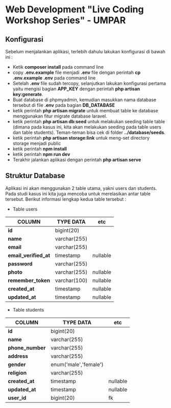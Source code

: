 # Web Development "Live Coding Workshop Series" - UMPAR

## Konfigurasi

Sebelum menjalankan aplikasi, terlebih dahulu lakukan konfigurasi di bawah ini :

- Ketik **composer install** pada command line
- copy **.env.example** file menjadi **.env** file dengan perintah **cp .env.example .env** pada command line
- Setelah **.env** file sudah tercopy, selanjutkan lakukan konfigurasi pertama yaitu mengisi bagian **APP_KEY** dengan perintah **php artisan key:generate**.
- Buat database di phpmyadmin, kemudian masukkan nama database tersebut di file **.env** pada bagian **DB_DATABASE**
- ketik perintah **php artisan migrate** untuk membuat table ke database menggunakan fitur migrate database laravel.
- ketik perintah **php artisan db:seed** untuk melakukan seeding table table (dimana pada kasus ini, kita akan melakukan seeding pada table users dan table students). Teman-teman bisa cek di folder **../database/seeds**.
- ketik perintah **php artisan storage:link** untuk meng-set directory storage menjadi public
- ketik perintah **npm install**
- ketik perintah **npm run dev**
- Terakhir jalankan aplikasi dengan perintah **php artisan serve**

## Struktur Database

Aplikasi ini akan menggunakan 2 table utama, yakni users dan students. Pada studi kasus ini kita juga mencoba untuk merelasikan antar table tersebut. Berikut informasi lengkap kedua table tersebut :

- Table users

| COLUMN | TYPE DATA | etc |
| ------ | ------ | ------ |
| **id**| bigint(20) |
| **name**| varchar(255) |
| **email**| varchar(255) |
| **email_verified_at**| timestamp | nullable |
| **password**| varchar(255) |
| **photo**| varchar(255) | nullable |
| **remember_token**| varchar(100) | nullable |
| **created_at**| timestamp | nullable |
| **updated_at**| timestamp | nullable |

- Table students

| COLUMN | TYPE DATA | etc |
| ------ | ------ | ------ |
| **id**| bigint(20) |
| **name**| varchar(255) |
| **phone_number**| varchar(255) |
| **address**| varchar(255) |
| **gender**| enum('male','female') |
| **religion**| varchar(255) |
| **created_at**| timestamp | nullable |
| **updated_at**| timestamp | nullable |
| **user_id**| bigint(20) | fk |


